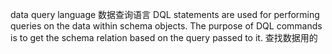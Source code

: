 data query language
数据查询语言
DQL statements are used for performing queries on the data within schema objects. The purpose of DQL commands is to get the schema relation based on the query passed to it.
查找数据用的